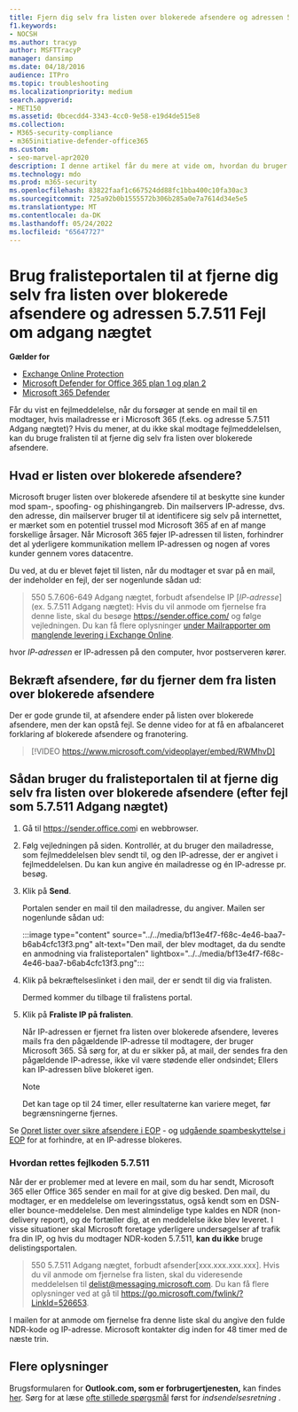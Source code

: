 ```yaml
---
title: Fjern dig selv fra listen over blokerede afsendere og adressen 5.7.511 Adgang nægtet-fejl
f1.keywords:
- NOCSH
ms.author: tracyp
author: MSFTTracyP
manager: dansimp
ms.date: 04/18/2016
audience: ITPro
ms.topic: troubleshooting
ms.localizationpriority: medium
search.appverid:
- MET150
ms.assetid: 0bcecdd4-3343-4cc0-9e58-e19d4de515e8
ms.collection:
- M365-security-compliance
- m365initiative-defender-office365
ms.custom:
- seo-marvel-apr2020
description: I denne artikel får du mere at vide om, hvordan du bruger fralisten til at fjerne dig selv fra listen over Microsoft 365 blokerede afsendere. Dette er det bedste svar på adresse 5.7.511 Fejl, der blev nægtet adgang til.
ms.technology: mdo
ms.prod: m365-security
ms.openlocfilehash: 83822faaf1c667524dd88fc1bba400c10fa30ac3
ms.sourcegitcommit: 725a92b0b1555572b306b285a0e7a7614d34e5e5
ms.translationtype: MT
ms.contentlocale: da-DK
ms.lasthandoff: 05/24/2022
ms.locfileid: "65647727"
---
```

# <a name="use-the-delist-portal-to-remove-yourself-from-the-blocked-senders-list-and-address-57511-access-denied-errors"></a>Brug fralisteportalen til at fjerne dig selv fra listen over blokerede afsendere og adressen 5.7.511 Fejl om adgang nægtet

**Gælder for**
- [Exchange Online Protection](exchange-online-protection-overview.md)
- [Microsoft Defender for Office 365 plan 1 og plan 2](defender-for-office-365.md)
- [Microsoft 365 Defender](../defender/microsoft-365-defender.md)

Får du vist en fejlmeddelelse, når du forsøger at sende en mail til en modtager, hvis mailadresse er i Microsoft 365 (f.eks. og adresse 5.7.511 Adgang nægtet)? Hvis du mener, at du ikke skal modtage fejlmeddelelsen, kan du bruge fralisten til at fjerne dig selv fra listen over blokerede afsendere.

## <a name="what-is-the-blocked-senders-list"></a>Hvad er listen over blokerede afsendere?

Microsoft bruger listen over blokerede afsendere til at beskytte sine kunder mod spam-, spoofing- og phishingangreb. Din mailservers IP-adresse, dvs. den adresse, din mailserver bruger til at identificere sig selv på internettet, er mærket som en potentiel trussel mod Microsoft 365 af en af mange forskellige årsager. Når Microsoft 365 føjer IP-adressen til listen, forhindrer det al yderligere kommunikation mellem IP-adressen og nogen af vores kunder gennem vores datacentre.

Du ved, at du er blevet føjet til listen, når du modtager et svar på en mail, der indeholder en fejl, der ser nogenlunde sådan ud:

> 550 5.7.606-649 Adgang nægtet, forbudt afsendelse IP [_IP-adresse_] (ex. 5.7.511 Adgang nægtet): Hvis du vil anmode om fjernelse fra denne liste, skal du besøge <https://sender.office.com/> og følge vejledningen. Du kan få flere oplysninger [under Mailrapporter om manglende levering i Exchange Online](/Exchange/mail-flow-best-practices/non-delivery-reports-in-exchange-online/non-delivery-reports-in-exchange-online).

hvor  _IP-adressen_ er IP-adressen på den computer, hvor postserveren kører.

## <a name="verify-senders-before-removing-them-from-the-blocked-senders-list"></a>Bekræft afsendere, før du fjerner dem fra listen over blokerede afsendere

Der er gode grunde til, at afsendere ender på listen over blokerede afsendere, men der kan opstå fejl. Se denne video for at få en afbalanceret forklaring af blokerede afsendere og franotering.
<p>

> [!VIDEO https://www.microsoft.com/videoplayer/embed/RWMhvD]

## <a name="to-use-delist-portal-to-remove-yourself-from-the-blocked-senders-list-after-errors-like-57511-access-denied"></a>Sådan bruger du fralisteportalen til at fjerne dig selv fra listen over blokerede afsendere (efter fejl som 5.7.511 Adgang nægtet)

1. Gå til <https://sender.office.com>i en webbrowser.

2. Følg vejledningen på siden. Kontrollér, at du bruger den mailadresse, som fejlmeddelelsen blev sendt til, og den IP-adresse, der er angivet i fejlmeddelelsen. Du kan kun angive én mailadresse og én IP-adresse pr. besøg.

3. Klik på **Send**.

    Portalen sender en mail til den mailadresse, du angiver. Mailen ser nogenlunde sådan ud:

    :::image type="content" source="../../media/bf13e4f7-f68c-4e46-baa7-b6ab4cfc13f3.png" alt-text="Den mail, der blev modtaget, da du sendte en anmodning via fralisteportalen" lightbox="../../media/bf13e4f7-f68c-4e46-baa7-b6ab4cfc13f3.png":::

4. Klik på bekræftelseslinket i den mail, der er sendt til dig via fralisten.

    Dermed kommer du tilbage til fralistens portal.

5. Klik på **Fraliste IP på fralisten**.

    Når IP-adressen er fjernet fra listen over blokerede afsendere, leveres mails fra den pågældende IP-adresse til modtagere, der bruger Microsoft 365. Så sørg for, at du er sikker på, at mail, der sendes fra den pågældende IP-adresse, ikke vil være stødende eller ondsindet; Ellers kan IP-adressen blive blokeret igen.

    > [!NOTE]
    > Det kan tage op til 24 timer, eller resultaterne kan variere meget, før begrænsningerne fjernes.

Se [Opret lister over sikre afsendere i EOP](create-safe-sender-lists-in-office-365.md) - og [udgående spambeskyttelse i EOP](outbound-spam-controls.md) for at forhindre, at en IP-adresse blokeres.

### <a name="how-do-fix-error-code-57511"></a>Hvordan rettes fejlkoden 5.7.511

Når der er problemer med at levere en mail, som du har sendt, Microsoft 365 eller Office 365 sender en mail for at give dig besked. Den mail, du modtager, er en meddelelse om leveringsstatus, også kendt som en DSN- eller bounce-meddelelse. Den mest almindelige type kaldes en NDR (non-delivery report), og de fortæller dig, at en meddelelse ikke blev leveret. I visse situationer skal Microsoft foretage yderligere undersøgelser af trafik fra din IP, og hvis du modtager NDR-koden 5.7.511, **kan du ikke** bruge delistingsportalen.

> 550 5.7.511 Adgang nægtet, forbudt afsender[xxx.xxx.xxx.xxx]. Hvis du vil anmode om fjernelse fra listen, skal du videresende meddelelsen til delist@messaging.microsoft.com. Du kan få flere oplysninger ved at gå til <https://go.microsoft.com/fwlink/?LinkId=526653>.

I mailen for at anmode om fjernelse fra denne liste skal du angive den fulde NDR-kode og IP-adresse. Microsoft kontakter dig inden for 48 timer med de næste trin.

## <a name="more-information"></a>Flere oplysninger

Brugsformularen for **Outlook.com, som er forbrugertjenesten,** kan findes [her](https://support.microsoft.com/supportrequestform/8ad563e3-288e-2a61-8122-3ba03d6b8d75). Sørg for at læse [ofte stillede spørgsmål](https://sendersupport.olc.protection.outlook.com/pm/troubleshooting.aspx) først for _indsendelsesretning_ .
